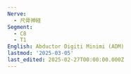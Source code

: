 ```yaml
---
Nerve:
  - 尺骨神経
Segment:
  - C8
  - T1
English: Abductor Digiti Minimi (ADM)
lastmod: '2025-03-05'
last_edited: 2025-02-27T00:00:00.000Z
---
```



